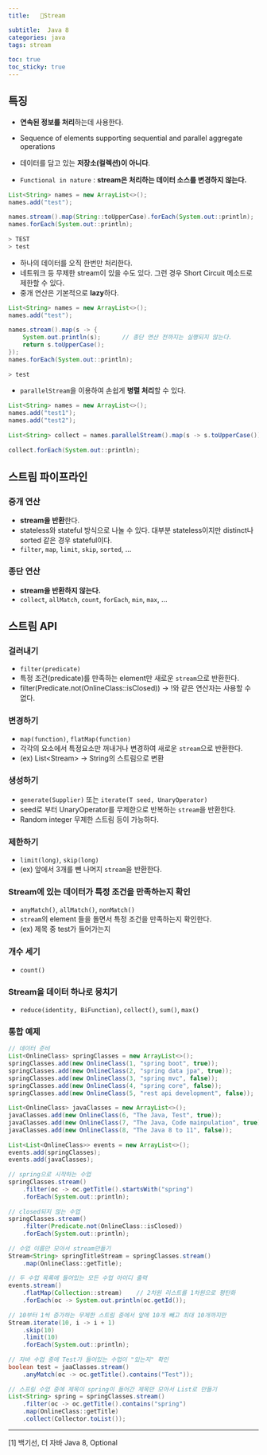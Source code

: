 ```yaml
---
title:   🚰Stream

subtitle:  Java 8
categories: java 
tags: stream
 
toc: true
toc_sticky: true
---
```


  
## 특징  
- **연속된 정보를 처리**하는데 사용한다.  
- Sequence of elements supporting sequential and parallel aggregate operations  
- 데이터를 담고 있는 **저장소(컬렉션)이 아니다**.  
  
- `Functional in nature` : **stream은 처리하는 데이터 소스를 변경하지 않는다.**  
  
```java  
List<String> names = new ArrayList<>();  
names.add("test");  
  
names.stream().map(String::toUpperCase).forEach(System.out::println);  
names.forEach(System.out::println);  
  
> TEST  
> test  
```  
  
- 하나의 데이터를 오직 한번만 처리한다.  
- 네트워크 등 무제한 stream이 있을 수도 있다. 그런 경우 Short Circuit 메소드로 제한할 수 있다.  
- 중개 연산은 기본적으로 **lazy**하다.  
  
```java  
List<String> names = new ArrayList<>();  
names.add("test");  
  
names.stream().map(s -> {  
	System.out.println(s);		// 종단 연산 전까지는 실행되지 않는다.  
	return s.toUpperCase();  
});  
names.forEach(System.out::println);  
  
> test  
```  
  
- `parallelStream`을 이용하여 손쉽게 **병렬 처리**할 수 있다.  
  
```java  
List<String> names = new ArrayList<>();  
names.add("test1");  
names.add("test2");  
  
List<String> collect = names.parallelStream().map(s -> s.toUpperCase()).collect(Collectors.toList());  
  
collect.forEach(System.out::println);  
```  
  
## 스트림 파이프라인  
### 중개 연산  
- **stream을 반환**한다.  
- stateless와 stateful 방식으로 나눌 수 있다. 대부분 stateless이지만 distinct나 sorted 같은 경우 stateful이다.  
- `filter`, `map`, `limit`, `skip`, `sorted`, …  
  
### 종단 연산  
- **stream을 반환하지 않는다.**  
- `collect`, `allMatch`, `count`, `forEach`, `min`, `max`, …  
  
## 스트림 API  
### 걸러내기  
- `filter(predicate)`  
- 특정 조건(predicate)를 만족하는 element만 새로운 `stream`으로 반환한다.  
- filter(Predicate.not(OnlineClass::isClosed)) -> !와 같은 연산자는 사용할 수 없다.  
  
### 변경하기  
- `map(function)`, `flatMap(function)`  
- 각각의 요소에서 특정요소만 꺼내거나 변경하여 새로운 `stream`으로 반환한다.  
- (ex) List<Stream<String>> -> String의 스트림으로 변환  
  
### 생성하기  
- `generate(Supplier)` 또는 `iterate(T seed, UnaryOperator)`  
- seed로 부터 UnaryOperator를 무제한으로 반복하는 `stream`을 반환한다.  
- Random integer 무제한 스트림 등이 가능하다.  
  
### 제한하기  
- `limit(long)`, `skip(long)`  
- (ex) 앞에서 3개를 뺀 나머지 `stream`을 반환한다.  
  
### Stream에 있는 데이터가 특정 조건을 만족하는지 확인  
- `anyMatch()`, `allMatch()`, `nonMatch()`  
- `stream`의 element 들을 돌면서 특정 조건을 만족하는지 확인한다.  
- (ex) 제목 중 test가 들어가는지   
  
### 개수 세기  
- `count()`  
  
### Stream을 데이터 하나로 뭉치기  
- `reduce(identity, BiFunction)`, `collect()`, `sum()`, `max()`  
  
### 통합 예제  
  
```java  
// 데이터 준비  
List<OnlineClass> springClasses = new ArrayList<>();  
springClasses.add(new OnlineClass(1, "spring boot", true));  
springClasses.add(new OnlineClass(2, "spring data jpa", true));  
springClasses.add(new OnlineClass(3, "spring mvc", false));  
springClasses.add(new OnlineClass(4, "spring core", false));  
springClasses.add(new OnlineClass(5, "rest api development", false));  
  
List<OnlineClass> javaClasses = new ArrayList<>();  
javaClasses.add(new OnlineClass(6, "The Java, Test", true));  
javaClasses.add(new OnlineClass(7, "The Java, Code mainpulation", true));  
javaClasses.add(new OnlineClass(8, "The Java 8 to 11", false));  
  
List<List<OnlineClass>> events = new ArrayList<>();  
events.add(springClasses);  
events.add(javaClasses);  
  
// spring으로 시작하는 수업  
springClasses.stream()  
	.filter(oc -> oc.getTitle().startsWith("spring")  
	.forEach(System.out::println);  
  
// closed되지 않는 수업  
springClasses.stream()  
	.filter(Predicate.not(OnlineClass::isClosed))  
	.forEach(System.out::println);  
  
// 수업 이름만 모아서 stream만들기  
Stream<String> springTitleStream = springClasses.stream()  
	.map(OnlineClass::getTitle);  
  
// 두 수업 목록에 들어있는 모든 수업 아이디 출력  
events.stream()  
	.flatMap(Collection::stream)	// 2차원 리스트를 1차원으로 평탄화  
	.forEach(oc -> System.out.println(oc.getId());  
  
// 10부터 1씩 증가하는 무제한 스트림 중에서 앞에 10개 빼고 최대 10개까지만  
Stream.iterate(10, i -> i + 1)  
	.skip(10)  
	.limit(10)  
	.forEach(System.out::println);  
  
// 자바 수업 중에 Test가 들어있는 수업이 "있는지" 확인  
boolean test = jaaClasses.stream()  
	.anyMatch(oc -> oc.getTitle().contains("Test"));  
  
// 스프링 수업 중에 제목이 spring이 들어간 제목만 모아서 List로 만들기  
List<String> spring = springClasses.stream()  
	.filter(oc -> oc.getTitle().contains("spring")  
	.map(OnlineClass::getTitle)  
	.collect(Collector.toList());  
```  
  
- - - -  
[1] 백기선, 더 자바 Java 8, Optional  
